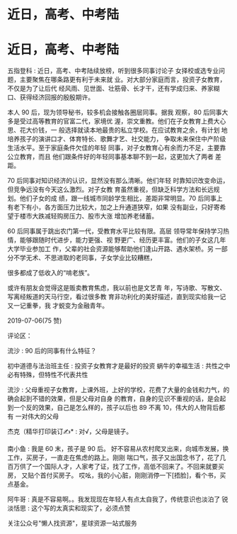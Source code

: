 # 近日，高考、中考陆

# 近日，高考、中考陆

五指登科 : 近日，高考、中考陆续放榜，听到很多同事讨论子 女择校或选专业问题，主要聚焦在哪条路更有利于未来就 业。对大部分家庭而言，投资子女教育，不仅是为了让后代 经风雨、见世面、壮筋骨、长才干，还有学成归来、养家糊 口、获得经济回报的殷殷期许。

本人 90 后，现为领导秘书，较多机会接触各圈层同事。据我 观察，80 后同事大多是受过高等教育的官富二代，家境优 渥，崇文重教。他们在子女教育上费大心思、花大价钱，一 般选择就读本地最贵的私立学校。在应试教育之余，有计划 地培养孩子的演讲口才、体育特长、歌舞才艺、社交能力， 争取未来保住中产阶级生活水平。至于家庭条件欠佳的年轻 同事，对子女教育心有余而力不足，主要靠公立教育，而且 他们跟条件好的年轻同事基本聊不到一起，这更加大了两者 差距。

70 后同事对知识经济的认识，显然没有那么清晰。他们年轻 时靠知识改变命运，但竞争远没有今天这么激烈。对子女教 育虽然重视，但缺乏科学方法和长远规划。他们子女的成 绩，跟一线城市同龄学生相比，差距非常明显。70 后同事上 有老下有小，各方面压力比较大，加之上升通道狭窄，如果 没有副业，只好寄希望于楼市大跌减轻购房压力、股市大涨 增加养老储蓄。

60 后同事属于跳出农门第一代，受教育水平比较有限。高层 领导常年保持学习热情，能够跟随时代进步，能力更强、视 野更广、经历更丰富。他们的子女这几年大学毕业参加工 作，父辈的社会资源能够帮助他们逢山开路、遇水架桥。另 一部分不学无术、不思进取的老同事，子女学业比较糟糕，

很多都成了低收入的“啃老族”。

或许有朋友会觉得这是贩卖教育焦虑，我以前也是文艺青 年，写诗歌、写散文、写离经叛道的天马行空，看过很多教 育非功利化的美好描述，直到现实给我一记又一记重拳，我 才蜕变为金融青年。

2019-07-06(75 赞)

评论区：

流沙 : 90 后的同事有什么特征？

初中道德与法治班主任 : 投资子女教育才是最好的投资 蜗牛的幸福生活 : 共性之中必有特殊，但特性不代表共性

流沙 : 父母重视子女教育，上课外班，上好的学校，花费了大量的金钱和力气，的确会起到不错的效果，但是父母对自身 的教育，自身的见识不重视的话，是会起到一个反的效果，自己是怎么样的，孩子以后也 89 不离 10，伟大的人物背后都有 一对伟大的父母

杰克（精华打印装订✍* : 对√，父母是镜子。

南小鱼 : 我是 60 末，孩子是 90 后。 好不容易从农村爬叉出来，向城市发展，换工作，买房子，一直走在焦虑的路上。刚刚 喘口气，孩子又出国念书了，花了几百万供了一个国际人才，人家考了证，找了工作，高低不回来了。不回来就要买房， 又贴个首付买房子。 哎吆，我的小心脏，刚刚消停一下[捂脸]，看个书，买点基金。

阿牛哥 : 真是不容易啊。。我发现现在年轻人有点太自我了，传统意识也淡泊了 锐淡恬思 : 这个写的太真实和现实了，必须点赞

关注公众号"懒人找资源"，星球资源一站式服务